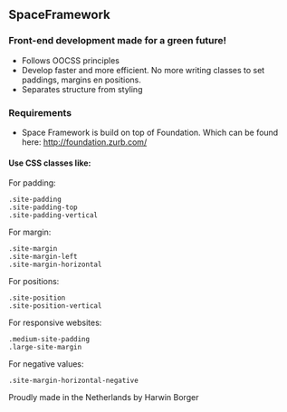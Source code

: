 ## SpaceFramework 
### Front-end development made for a green future!

- Follows OOCSS principles
- Develop faster and more efficient. No more writing classes to set paddings, margins en positions. 
- Separates structure from styling 

### Requirements
- Space Framework is build on top of Foundation. Which can be found here: http://foundation.zurb.com/

#### Use CSS classes like:
For padding:
```
.site-padding
.site-padding-top 
.site-padding-vertical
```

For margin:
```
.site-margin
.site-margin-left
.site-margin-horizontal
```

For positions:
```
.site-position
.site-position-vertical
```

For responsive websites:
```
.medium-site-padding
.large-site-margin
```

For negative values:
```
.site-margin-horizontal-negative  
```

Proudly made in the Netherlands by Harwin Borger
